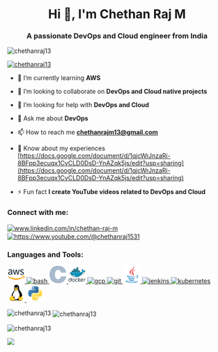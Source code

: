 <h1 align="center">Hi 👋, I'm Chethan Raj M</h1>
<h3 align="center">A passionate DevOps and Cloud engineer from India</h3>

<p align="left"> <img src="https://komarev.com/ghpvc/?username=chethanraj13&label=Profile%20views&color=0e75b6&style=flat" alt="chethanraj13" /> </p>

<p align="left"> <a href="https://github.com/ryo-ma/github-profile-trophy"><img src="https://github-profile-trophy.vercel.app/?username=chethanraj13" alt="chethanraj13" /></a> </p>

- 🌱 I’m currently learning **AWS**

- 👯 I’m looking to collaborate on **DevOps and Cloud native projects**

- 🤝 I’m looking for help with **DevOps and Cloud**

- 💬 Ask me about **DevOps**

- 📫 How to reach me **chethanrajm13@gmail.com**

- 📄 Know about my experiences [https://docs.google.com/document/d/1qjcWrJnzaRi-8BFpp3ecuqx1CvCLD0DsD-YnAZqk5js/edit?usp=sharing](https://docs.google.com/document/d/1qjcWrJnzaRi-8BFpp3ecuqx1CvCLD0DsD-YnAZqk5js/edit?usp=sharing)

- ⚡ Fun fact **I create YouTube videos related to DevOps and Cloud**

<h3 align="left">Connect with me:</h3>
<p align="left">
<a href="https://linkedin.com/in/www.linkedin.com/in/chethan-raj-m" target="blank"><img align="center" src="https://raw.githubusercontent.com/rahuldkjain/github-profile-readme-generator/master/src/images/icons/Social/linked-in-alt.svg" alt="www.linkedin.com/in/chethan-raj-m" height="30" width="40" /></a>
<a href="https://www.youtube.com/c/https://www.youtube.com/@chethanraj1531" target="blank"><img align="center" src="https://raw.githubusercontent.com/rahuldkjain/github-profile-readme-generator/master/src/images/icons/Social/youtube.svg" alt="https://www.youtube.com/@chethanraj1531" height="30" width="40" /></a>
</p>

<h3 align="left">Languages and Tools:</h3>
<p align="left"> <a href="https://aws.amazon.com" target="_blank" rel="noreferrer"> <img src="https://raw.githubusercontent.com/devicons/devicon/master/icons/amazonwebservices/amazonwebservices-original-wordmark.svg" alt="aws" width="40" height="40"/> </a> <a href="https://www.gnu.org/software/bash/" target="_blank" rel="noreferrer"> <img src="https://www.vectorlogo.zone/logos/gnu_bash/gnu_bash-icon.svg" alt="bash" width="40" height="40"/> </a> <a href="https://www.cprogramming.com/" target="_blank" rel="noreferrer"> <img src="https://raw.githubusercontent.com/devicons/devicon/master/icons/c/c-original.svg" alt="c" width="40" height="40"/> </a> <a href="https://www.docker.com/" target="_blank" rel="noreferrer"> <img src="https://raw.githubusercontent.com/devicons/devicon/master/icons/docker/docker-original-wordmark.svg" alt="docker" width="40" height="40"/> </a> <a href="https://cloud.google.com" target="_blank" rel="noreferrer"> <img src="https://www.vectorlogo.zone/logos/google_cloud/google_cloud-icon.svg" alt="gcp" width="40" height="40"/> </a> <a href="https://git-scm.com/" target="_blank" rel="noreferrer"> <img src="https://www.vectorlogo.zone/logos/git-scm/git-scm-icon.svg" alt="git" width="40" height="40"/> </a> <a href="https://www.java.com" target="_blank" rel="noreferrer"> <img src="https://raw.githubusercontent.com/devicons/devicon/master/icons/java/java-original.svg" alt="java" width="40" height="40"/> </a> <a href="https://www.jenkins.io" target="_blank" rel="noreferrer"> <img src="https://www.vectorlogo.zone/logos/jenkins/jenkins-icon.svg" alt="jenkins" width="40" height="40"/> </a> <a href="https://kubernetes.io" target="_blank" rel="noreferrer"> <img src="https://www.vectorlogo.zone/logos/kubernetes/kubernetes-icon.svg" alt="kubernetes" width="40" height="40"/> </a> <a href="https://www.linux.org/" target="_blank" rel="noreferrer"> <img src="https://raw.githubusercontent.com/devicons/devicon/master/icons/linux/linux-original.svg" alt="linux" width="40" height="40"/> </a> <a href="https://www.python.org" target="_blank" rel="noreferrer"> <img src="https://raw.githubusercontent.com/devicons/devicon/master/icons/python/python-original.svg" alt="python" width="40" height="40"/> </a> </p>

<p><img align="left" src="https://github-readme-stats.vercel.app/api/top-langs?username=chethanraj13&show_icons=true&locale=en&layout=compact" alt="chethanraj13" /></p>

<p>&nbsp;<img align="center" src="https://github-readme-stats.vercel.app/api?username=chethanraj13&show_icons=true&locale=en" alt="chethanraj13" /></p>




<p><img align="center" src="https://github-readme-streak-stats.herokuapp.com/?user=chethanraj13&" alt="chethanraj13" /></p>




![](https://leetcard.jacoblin.cool/ChethanRaj_13?ext=heatmap)
